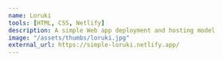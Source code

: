 ```yaml
---
name: Loruki 
tools: [HTML, CSS, Netlify]
description: A simple Web app deployment and hosting model
image: "/assets/thumbs/loruki.jpg"
external_url: https://simple-loruki.netlify.app/
---
```

